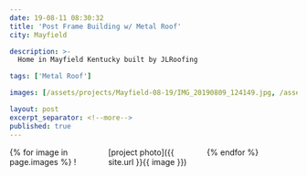 ```yaml
---
date: 19-08-11 08:30:32
title: 'Post Frame Building w/ Metal Roof'
city: Mayfield

description: >-
  Home in Mayfield Kentucky built by JLRoofing

tags: ['Metal Roof']

images: [/assets/projects/Mayfield-08-19/IMG_20190809_124149.jpg, /assets/projects/Mayfield-08-19/IMG_20190809_063922.jpg, /assets/projects/Mayfield-08-19/IMG_20190807_095918.jpg, /assets/projects/Mayfield-08-19/IMG_20190808_093607.jpg, /assets/projects/Mayfield-08-19/IMG_20190812_132639.jpg, /assets/projects/Mayfield-08-19/IMG_20190812_132708.jpg, /assets/projects/Mayfield-08-19/IMG_20190813_084030.jpg, /assets/projects/Mayfield-08-19/mayfield_007_19_08.jpg]

layout: post
excerpt_separator: <!--more-->
published: true
---
```


<div style="align: right;">
  <div style="column-count: 3; padding: 0 auto 0 auto">
    {% for image in page.images %}
      ![project photo]({{ site.url }}{{ image }})
    {% endfor %}
    </div>
  </div>
<!--more-->
